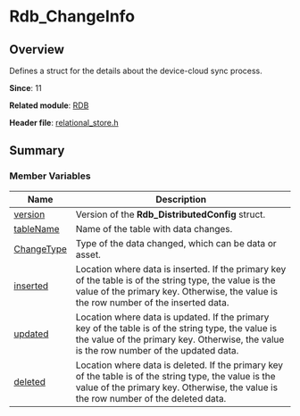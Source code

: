 # Rdb_ChangeInfo


## Overview

Defines a struct for the details about the device-cloud sync process.

**Since**: 11

**Related module**: [RDB](_r_d_b.md)

**Header file**: [relational_store.h](relational__store_8h.md)

## Summary


### Member Variables

| Name| Description|
| -------- | -------- |
| [version](_r_d_b.md#version-23) | Version of the **Rdb_DistributedConfig** struct.|
| [tableName](_r_d_b.md#tablename) | Name of the table with data changes.|
| [ChangeType](_r_d_b.md#changetype) | Type of the data changed, which can be data or asset.|
| [inserted](_r_d_b.md#inserted) | Location where data is inserted. If the primary key of the table is of the string type, the value is the value of the primary key. Otherwise, the value is the row number of the inserted data.|
| [updated](_r_d_b.md#updated) | Location where data is updated. If the primary key of the table is of the string type, the value is the value of the primary key. Otherwise, the value is the row number of the updated data.|
| [deleted](_r_d_b.md#deleted) | Location where data is deleted. If the primary key of the table is of the string type, the value is the value of the primary key. Otherwise, the value is the row number of the deleted data.|
